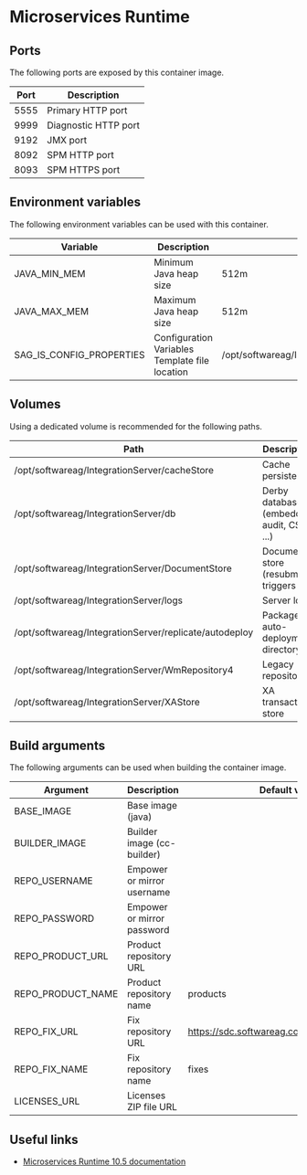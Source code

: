 # Microservices Runtime

## Ports

The following ports are exposed by this container image.

| Port | Description |
| ---- | ----------- |
| 5555 | Primary HTTP port |
| 9999 | Diagnostic HTTP port |
| 9192 | JMX port |
| 8092 | SPM HTTP port |
| 8093 | SPM HTTPS port |

## Environment variables

The following environment variables can be used with this container.

| Variable | Description | Default value |
| -------- | ----------- | ------------- |
| JAVA_MIN_MEM | Minimum Java heap size | 512m |
| JAVA_MAX_MEM | Maximum Java heap size | 512m |
| SAG_IS_CONFIG_PROPERTIES | Configuration Variables Template file location | /opt/softwareag/IntegrationServer/application.properties |

## Volumes

Using a dedicated volume is recommended for the following paths.

| Path | Description |
| ---- | ----------- |
| /opt/softwareag/IntegrationServer/cacheStore | Cache persistence |
| /opt/softwareag/IntegrationServer/db | Derby databases (embedded, audit, CSQ ...) |
| /opt/softwareag/IntegrationServer/DocumentStore | Document store (resubmit, triggers ...) |
| /opt/softwareag/IntegrationServer/logs | Server logs |
| /opt/softwareag/IntegrationServer/replicate/autodeploy | Package auto-deployment directory |
| /opt/softwareag/IntegrationServer/WmRepository4 | Legacy repository |
| /opt/softwareag/IntegrationServer/XAStore | XA transaction store |

## Build arguments

The following arguments can be used when building the container image.

| Argument | Description | Default value |
| -------- | ----------- | ------------- |
| BASE_IMAGE | Base image (java) | |
| BUILDER_IMAGE | Builder image (cc-builder) | |
| REPO_USERNAME | Empower or mirror username | |
| REPO_PASSWORD | Empower or mirror password | |
| REPO_PRODUCT_URL | Product repository URL | |
| REPO_PRODUCT_NAME | Product repository name | products |
| REPO_FIX_URL | Fix repository URL | https://sdc.softwareag.com/updates/prodRepo |
| REPO_FIX_NAME | Fix repository name | fixes |
| LICENSES_URL | Licenses ZIP file URL | |

## Useful links

- [Microservices Runtime 10.5 documentation](https://documentation.softwareag.com/webmethods/microservices_container/msc10-5/10-5_MSC_PIE_webhelp/index.html)
